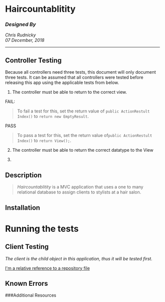 # Haircountablitity
### _Designed By_
_Chris Rudnicky_   
_07 December, 2018_

---
## Controller Testing
Because all controllers need three tests, this document will only document three tests. It can be assumed that all controllers were tested before releasing this app using the applicable tests from below.

1. The controller must be able to return to the correct view.  

  FAIL:  
>To fail a test for this, set the return value of `public ActionRestult Index()` to `return new EmptyResult`.  

  PASS
  >To pass a test for this, set the return value of`public ActionRestult Index()` to `return View();`.

2. The controller must be able to return the correct datatype to the View

3.


## Description
> *Haircountablitity* is a MVC application that uses a one to many relational database to assign clients to stylists at a hair salon.

## Installation

# Running the tests
## Client Testing  
 _The client is the child object in this application, thus it will be tested first._

[I'm a relative reference to a repository file](../ReadMeFiles/SqlCommands.md)

## Known Errors

###Additional Resources
